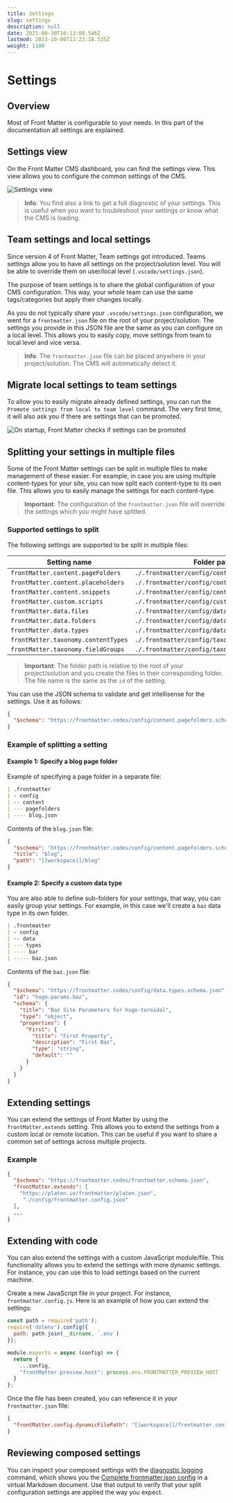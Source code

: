 ```yaml
---
title: Settings
slug: settings
description: null
date: 2021-08-30T16:13:00.546Z
lastmod: 2023-10-06T13:23:18.535Z
weight: 1100
---
```


# Settings

## Overview

Most of Front Matter is configurable to your needs. In this part of the documentation all settings
are explained.

## Settings view

On the Front Matter CMS dashboard, you can find the settings view. This view allows you to configure
the common settings of the CMS.

![Settings view](/releases/v9.3.0/settings-view.png)

> **Info**: You find also a link to get a full diagnostic of your settings. This is useful when you
> want to troubleshoot your settings or know what the CMS is loading.

## Team settings and local settings

Since version 4 of Front Matter, Team settings got introduced. Teams settings allow you to have all
settings on the project/solution level. You will be able to override them on user/local level
(`.vscode/settings.json`).

The purpose of team settings is to share the global configuration of your CMS configuration. This
way, your whole team can use the same tags/categories but apply their changes locally.

As you do not typically share your `.vscode/settings.json` configuration, we went for a
`frontmatter.json` file on the root of your project/solution. The settings you provide in this JSON
file are the same as you can configure on a local level. This allows you to easily copy, move
settings from team to local level and vice versa.

> **Info**: The `frontmatter.json` file can be placed anywhere in your project/solution. The CMS
> will automatically detect it.

## Migrate local settings to team settings

To allow you to easily migrate already defined settings, you can run the
`Promote settings from local to team level` command. The very first time, it will also ask you if
there are settings that can be promoted.

![On startup, Front Matter checks if settings can be promoted][01]

## Splitting your settings in multiple files

Some of the Front Matter settings can be split in multiple files to make management of these easier.
For example, in case you are using multiple content-types for your site, you can now split each
content-type to its own file. This allows you to easily manage the settings for each content-type.

> **Important**: The configuration of the `frontmatter.json` file will override the settings which
> you might have splitted.

### Supported settings to split

The following settings are supported to be split in multiple files:

| Setting name                        | Folder path                                    | JSON Schema                                                          |
| ----------------------------------- | ---------------------------------------------- | -------------------------------------------------------------------- |
| `frontMatter.content.pageFolders`   | `./.frontmatter/config/content/pagefolders/`   | `https://frontmatter.codes/config/content.pagefolders.schema.json`   |
| `frontMatter.content.placeholders`  | `./.frontmatter/config/content/placeholders/`  | `https://frontmatter.codes/config/content.placeholders.schema.json`  |
| `frontMatter.content.snippets`      | `./.frontmatter/config/content/snippets/`      | `https://frontmatter.codes/config/content.snippets.schema.json`      |
| `frontMatter.custom.scripts`        | `./.frontmatter/config/custom/scripts/`        | `https://frontmatter.codes/config/custom.scripts.schema.json`        |
| `frontMatter.data.files`            | `./.frontmatter/config/data/files/`            | `https://frontmatter.codes/config/data.files.schema.json`            |
| `frontMatter.data.folders`          | `./.frontmatter/config/data/folders/`          | `https://frontmatter.codes/config/data.folders.schema.json`          |
| `frontMatter.data.types`            | `./.frontmatter/config/data/types/`            | `https://frontmatter.codes/config/data.types.schema.json`            |
| `frontMatter.taxonomy.contentTypes` | `./.frontmatter/config/taxonomy/contenttypes/` | `https://frontmatter.codes/config/taxonomy.contenttypes.schema.json` |
| `frontMatter.taxonomy.fieldGroups`  | `./.frontmatter/config/taxonomy/fieldgroups/`  | `https://frontmatter.codes/config/taxonomy.fieldgroups.schema.json`  |

> **Important**: The folder path is relative to the root of your project/solution and you create the
> files in their corresponding folder. The file name is the same as the `id` of the setting.

You can use the JSON schema to validate and get intellisense for the settings. Use it as follows:

```json
{
  "$schema": "https://frontmatter.codes/config/content.pagefolders.schema.json"
}
```

### Example of splitting a setting

#### Example 1: Specify a blog page folder

Example of specifying a page folder in a separate file:

```markdown
| .frontmatter
| - config
| -- content
| --- pagefolders
| ---- blog.json
```

Contents of the `blog.json` file:

```json
{
  "$schema": "https://frontmatter.codes/config/content.pagefolders.schema.json",
  "title": "blog",
  "path": "[[workspace]]/blog"
}
```

#### Example 2: Specify a custom data type

You are also able to define sub-folders for your settings, that way, you can easily group your
settings. For example, in this case we'll create a `baz` data type in its own folder.

```markdown
| .frontmatter
| - config
| -- data
| --- types
| ---- bar
| ----- baz.json
```

Contents of the `baz.json` file:

```json
{
  "$schema": "https://frontmatter.codes/config/data.types.schema.json",
  "id": "hugo.params.baz",
  "schema": {
    "title": "Baz Site Parameters for hugo-toroidal",
    "type": "object",
    "properties": {
      "First": {
        "title": "First Property",
        "description": "First Baz",
        "type": "string",
        "default": ""
      }
    }
  }
}
```

## Extending settings

You can extend the settings of Front Matter by using the `frontMatter.extends` setting. This allows
you to extend the settings from a custom local or remote location. This can be useful if you want to
share a common set of settings across multiple projects.

### Example

```json
{
  "$schema": "https://frontmatter.codes/frontmatter.schema.json",
  "frontMatter.extends": [
    "https://platen.io/frontmatter/platen.json",
     "./config/frontmatter.config.json"
  ],
  ...
}
```

## Extending with code

You can also extend the settings with a custom JavaScript module/file. This functionality allows you
to extend the settings with more dynamic settings. For instance, you can use this to load settings
based on the current machine.

Create a new JavaScript file in your project. For instance, `frontmatter.config.js`.
Here is an example of how you can extend the settings:

<!-- markdownlint-disable-next-line MD013 -->
```javascript {{ "title": "frontmatter.config.js", "description": "Example of integrating .env support" }}
const path = require('path');
require('dotenv').config({
  path: path.join(__dirname, `.env`)
});

module.exports = async (config) => {
  return {
    ...config,
    "frontMatter.preview.host": process.env.FRONTMATTER_PREVIEW_HOST
  }
}; 
```

Once the file has been created, you can reference it in your `frontmatter.json` file:

```json {{ "title": "frontmatter.json" }}
{
  "frontMatter.config.dynamicFilePath": "[[workspace]]/frontmatter.config.js"
}
```

## Reviewing composed settings

You can inspect your composed settings with the [diagnostic logging][02] command, which shows you
the [Complete frontmatter.json config][03] in a virtual Markdown document. Use that output to verify
that your split configuration settings are applied the way you expect.

<!-- Link References -->

[01]: /releases/v5.0.0/ask-to-promote-settings.png
[02]: /docs/commands#diagnostic-logging
[03]: /docs/troubleshooting#inspecting-configuration-behavior
